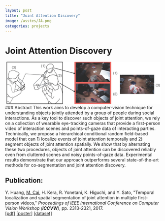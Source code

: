 ```yaml
---
layout: post
title: "Joint Attention Discovery"  
image: /asstes/JA.png
categories: projects
---
```

# Joint Attention Discovery
<img class="img-responsive" src="/assets/EPIC2017_concept.jpg">
### Abstract
This work aims to develop a computer-vision technique for understanding objects jointly attended by a group of people during social interactions. As a key tool to discover such objects of joint attention, we rely on a collection of wearable eye-tracking cameras that provide a first-person video of interaction scenes and points-of-gaze data of interacting parties. Technically, we propose a hierarchical conditional random field-based model that can 1) localize events of joint attention temporally and 2) segment objects of joint attention spatially. We show that by alternating these two procedures, objects of joint attention can be discovered reliably even from cluttered scenes and noisy points-of-gaze data. Experimental results demonstrate that our approach outperforms several state-of-the-art methods for co-segmentation and joint attention discovery.

## Publication:
Y. Huang, <u>M. Cai</u>, H. Kera, R. Yonetani, K. Higuchi, and Y. Sato, &quot;Temporal localization and spatial segmentation of joint attention in multiple first-person videos,&quot; <i>Proceedings of IEEE International Conference on Computer Vision Workshop (**ICCVW**)</i>, pp. 2313-2321, 2017.   
[[pdf]](http://openaccess.thecvf.com/content_ICCV_2017_workshops/papers/w34/attention_hyfiis.u-tokyo.ac.jp_cai-mjiis.u-tokyo.ac.jp_keraiis.u-tokyo.ac.jp_ICCV_2017_paper.pdf)
[[poster]](/assets/HC_ICCVW2017_poster.pdf)
[[dataset]](https://github.com/cai-mj/UTJA_dataset)
